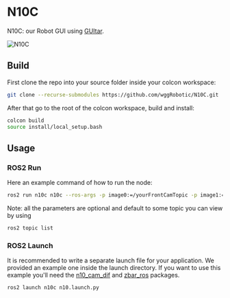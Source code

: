 # N10C 

N10C: our Robot GUI using [GUItar](https://github.com/Scriptor25/GUItar).

![N10C](https://github.com/wggRobotic/N10C/assets/123776648/4eff2922-9cdc-476f-9868-ce21768795a4)

## Build

First clone the repo into your source folder inside your colcon workspace:

```bash
git clone --recurse-submodules https://github.com/wggRobotic/N10C.git
```

After that go to the root of the colcon workspace, build and install:

```bash
colcon build
source install/local_setup.bash
```

## Usage

### ROS2 Run

Here an example command of how to run the node:

```bash 
ros2 run n10c n10c --ros-args -p image0:=/yourFrontCamTopic -p image1:=/yourRearCamTopic -p image2:=/yourMotionCaptureTopic -p image3:=/yourDepthCamTopic -p twist:=/yourTwistTopic -p barcode:=/yourBarcodeMsgsTopic -p enable:=/yourActivatingService
```

Note: all the parameters are optional and default to some topic you can view by using 

```bash
ros2 topic list
```

### ROS2 Launch

It is recommended to write a separate launch file for your application. We provided an example one inside the launch directory. If you want to use this example you'll need the [n10_cam_dif](https://github.com/wggRobotic/N10-CAM-DIF) and [zbar_ros](https://github.com/ros-drivers/zbar_ros) packages.

```bash
ros2 launch n10c n10.launch.py
```
